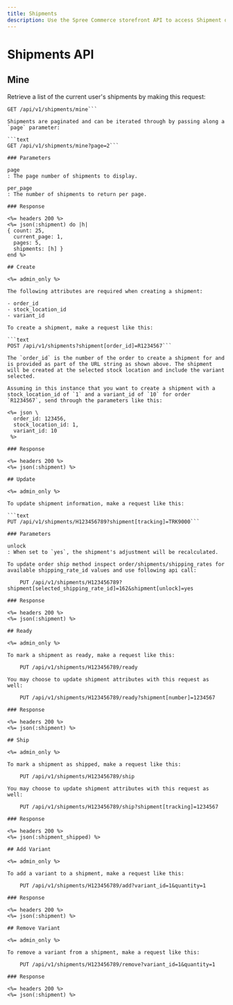 ```yaml
---
title: Shipments
description: Use the Spree Commerce storefront API to access Shipment data.
---
```


# Shipments API

## Mine

Retrieve a list of the current user's shipments by making this request:

```text
GET /api/v1/shipments/mine```

Shipments are paginated and can be iterated through by passing along a `page` parameter:

```text
GET /api/v1/shipments/mine?page=2```

### Parameters

page
: The page number of shipments to display.

per_page
: The number of shipments to return per page.

### Response

<%= headers 200 %>
<%= json(:shipment) do |h|
{ count: 25,
  current_page: 1,
  pages: 5,
  shipments: [h] }
end %>

## Create

<%= admin_only %>

The following attributes are required when creating a shipment:

- order_id
- stock_location_id
- variant_id

To create a shipment, make a request like this:

```text
POST /api/v1/shipments?shipment[order_id]=R1234567```

The `order_id` is the number of the order to create a shipment for and is provided as part of the URL string as shown above. The shipment will be created at the selected stock location and include the variant selected.

Assuming in this instance that you want to create a shipment with a stock_location_id of `1` and a variant_id of `10` for order `R1234567`, send through the parameters like this:

<%= json \
  order_id: 123456,
  stock_location_id: 1,
  variant_id: 10
 %>

### Response

<%= headers 200 %>
<%= json(:shipment) %>

## Update

<%= admin_only %>

To update shipment information, make a request like this:

```text
PUT /api/v1/shipments/H123456789?shipment[tracking]=TRK9000```

### Parameters

unlock
: When set to `yes`, the shipment's adjustment will be recalculated.

To update order ship method inspect order/shipments/shipping_rates for available shipping_rate_id values and use following api call:

    PUT /api/v1/shipments/H123456789?shipment[selected_shipping_rate_id]=162&shipment[unlock]=yes

### Response

<%= headers 200 %>
<%= json(:shipment) %>

## Ready

<%= admin_only %>

To mark a shipment as ready, make a request like this:

    PUT /api/v1/shipments/H123456789/ready

You may choose to update shipment attributes with this request as well:

    PUT /api/v1/shipments/H123456789/ready?shipment[number]=1234567

### Response

<%= headers 200 %>
<%= json(:shipment) %>

## Ship

<%= admin_only %>

To mark a shipment as shipped, make a request like this:

    PUT /api/v1/shipments/H123456789/ship

You may choose to update shipment attributes with this request as well:

    PUT /api/v1/shipments/H123456789/ship?shipment[tracking]=1234567

### Response

<%= headers 200 %>
<%= json(:shipment_shipped) %>

## Add Variant

<%= admin_only %>

To add a variant to a shipment, make a request like this:

    PUT /api/v1/shipments/H123456789/add?variant_id=1&quantity=1

### Response

<%= headers 200 %>
<%= json(:shipment) %>

## Remove Variant

<%= admin_only %>

To remove a variant from a shipment, make a request like this:

    PUT /api/v1/shipments/H123456789/remove?variant_id=1&quantity=1

### Response

<%= headers 200 %>
<%= json(:shipment) %>
